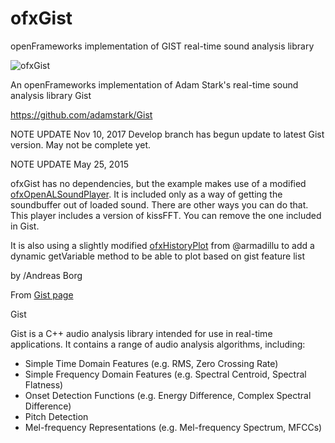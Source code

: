 # ofxGist
openFrameworks implementation of GIST real-time sound analysis library

![ofxGist](ofxaddons_thumbnail.png)

An openFrameworks implementation of Adam Stark's real-time sound analysis library Gist

https://github.com/adamstark/Gist

NOTE UPDATE Nov 10, 2017
Develop branch has begun update to latest Gist version. May not be complete yet.

NOTE UPDATE May 25, 2015

ofxGist has no dependencies, but the example makes use of a modified
[ofxOpenALSoundPlayer](https://github.com/borg/ofxOpenALSoundPlayer). It is included only as a way of getting the soundbuffer out of loaded sound. There are other ways you can do that. This player includes a version of kissFFT. You can remove the one included in Gist.


It is also using a slightly modified  [ofxHistoryPlot](https://github.com/local-projects/ofxHistoryPlot) from @armadillu to add a dynamic getVariable method to be able to plot based on gist feature list


by
/Andreas Borg


From [Gist page](http://www.adamstark.co.uk/gist/)

Gist

Gist is a C++ audio analysis library intended for use in real-time applications. It contains a range of audio analysis algorithms, including:

* Simple Time Domain Features (e.g. RMS, Zero Crossing Rate)
* Simple Frequency Domain Features (e.g. Spectral Centroid, Spectral Flatness)
* Onset Detection Functions (e.g. Energy Difference, Complex Spectral Difference)
* Pitch Detection
* Mel-frequency Representations (e.g. Mel-frequency Spectrum, MFCCs)

